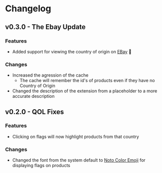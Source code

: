 # Changelog

## v0.3.0 - The Ebay Update

### Features

- Added support for viewing the country of origin on [EBay](https://www.ebay.com/) :tada:

### Changes

- Increased the agression of the cache
  - The cache will remember the id's of products even if they have no Country of Origin
- Changed the description of the extension from a placeholder to a more accurate description

## v0.2.0 - QOL Fixes

### Features

- Clicking on flags will now highlight products from that country

### Changes

- Changed the font from the system default to [Noto Color Emoji](https://fonts.google.com/noto/specimen/Noto+Color+Emoji) for displaying flags on products
